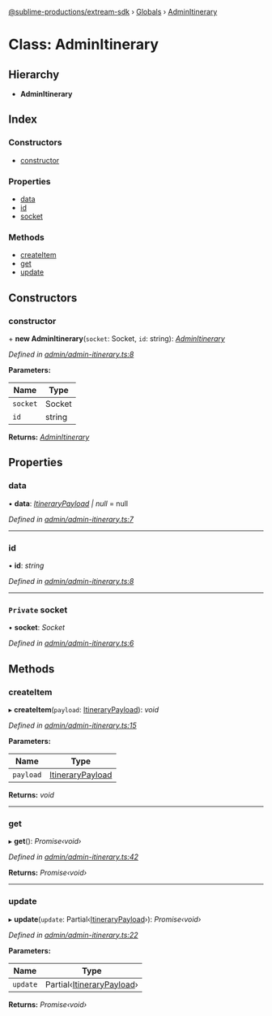 [@sublime-productions/extream-sdk](../README.md) › [Globals](../globals.md) › [AdminItinerary](adminitinerary.md)

# Class: AdminItinerary

## Hierarchy

* **AdminItinerary**

## Index

### Constructors

* [constructor](adminitinerary.md#constructor)

### Properties

* [data](adminitinerary.md#data)
* [id](adminitinerary.md#id)
* [socket](adminitinerary.md#private-socket)

### Methods

* [createItem](adminitinerary.md#createitem)
* [get](adminitinerary.md#get)
* [update](adminitinerary.md#update)

## Constructors

###  constructor

\+ **new AdminItinerary**(`socket`: Socket, `id`: string): *[AdminItinerary](adminitinerary.md)*

*Defined in [admin/admin-itinerary.ts:8](https://github.com/Extream-SaaS/ex-sdk/blob/9472f23/src/admin/admin-itinerary.ts#L8)*

**Parameters:**

Name | Type |
------ | ------ |
`socket` | Socket |
`id` | string |

**Returns:** *[AdminItinerary](adminitinerary.md)*

## Properties

###  data

• **data**: *[ItineraryPayload](../interfaces/itinerarypayload.md) | null* = null

*Defined in [admin/admin-itinerary.ts:7](https://github.com/Extream-SaaS/ex-sdk/blob/9472f23/src/admin/admin-itinerary.ts#L7)*

___

###  id

• **id**: *string*

*Defined in [admin/admin-itinerary.ts:8](https://github.com/Extream-SaaS/ex-sdk/blob/9472f23/src/admin/admin-itinerary.ts#L8)*

___

### `Private` socket

• **socket**: *Socket*

*Defined in [admin/admin-itinerary.ts:6](https://github.com/Extream-SaaS/ex-sdk/blob/9472f23/src/admin/admin-itinerary.ts#L6)*

## Methods

###  createItem

▸ **createItem**(`payload`: [ItineraryPayload](../interfaces/itinerarypayload.md)): *void*

*Defined in [admin/admin-itinerary.ts:15](https://github.com/Extream-SaaS/ex-sdk/blob/9472f23/src/admin/admin-itinerary.ts#L15)*

**Parameters:**

Name | Type |
------ | ------ |
`payload` | [ItineraryPayload](../interfaces/itinerarypayload.md) |

**Returns:** *void*

___

###  get

▸ **get**(): *Promise‹void›*

*Defined in [admin/admin-itinerary.ts:42](https://github.com/Extream-SaaS/ex-sdk/blob/9472f23/src/admin/admin-itinerary.ts#L42)*

**Returns:** *Promise‹void›*

___

###  update

▸ **update**(`update`: Partial‹[ItineraryPayload](../interfaces/itinerarypayload.md)›): *Promise‹void›*

*Defined in [admin/admin-itinerary.ts:22](https://github.com/Extream-SaaS/ex-sdk/blob/9472f23/src/admin/admin-itinerary.ts#L22)*

**Parameters:**

Name | Type |
------ | ------ |
`update` | Partial‹[ItineraryPayload](../interfaces/itinerarypayload.md)› |

**Returns:** *Promise‹void›*
